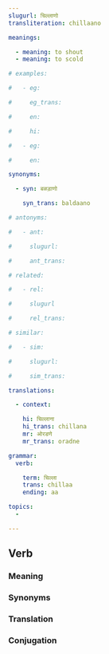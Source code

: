 ```yaml
---
slugurl: चिल्लाणो
transliteration: chillaano

meanings:

  - meaning: to shout
  - meaning: to scold

# examples:

#   - eg:

#     eg_trans: 

#     en:

#     hi:

#   - eg:

#     en:

synonyms:

  - syn: बळड़ाणो

    syn_trans: baldaano

# antonyms:

#   - ant:

#     slugurl:

#     ant_trans: 

# related:

#   - rel:

#     slugurl

#     rel_trans: 

# similar:

#   - sim: 

#     slugurl:

#     sim_trans:

translations:

  - context:

    hi: चिल्लाना
    hi_trans: chillana
    mr: ओरडणे
    mr_trans: oradne

grammar: 
  verb:

    term: चिल्ला
    trans: chillaa
    ending: aa

topics:
  - 

---
```


## Verb

<!-- <fos :grammar="grammar" ></fos> -->

### Meaning

<meaning :meanings="meanings" ></meaning>

<!-- ### Examples
<eg :eg="examples" ></eg> -->

### Synonyms

<syn :syn="synonyms" ></syn>

<!-- ### Antonyms
<ant :ant="antonyms" ></ant> -->

### Translation

<translation :translation="translations" ></translation>

### Conjugation

<verb-conj :grammar="grammar" ></verb-conj>

<!-- ### Related
<related :related="related" ></related> -->

<!-- ### Similar
<similar :similar="similar" ></similar> -->

